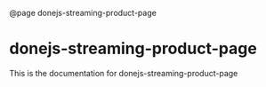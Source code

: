 @page donejs-streaming-product-page

# donejs-streaming-product-page

This is the documentation for donejs-streaming-product-page